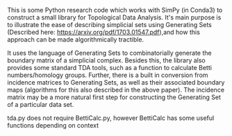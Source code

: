 This is some Python research code which works with SimPy (in Conda3)
to construct a small library for Topological Data Analysis. It's main purpose
is to illustrate the ease of describing simplicial sets using Generating Sets (Described here:
https://arxiv.org/pdf/1703.01547.pdf),and how this approach can be made algorithmically tractible.

It uses the language of Generating Sets to combinatorially generate the boundary matrix of a
simplicial complex. Besides this, the library also provides some standard TDA tools, such as
a function to calculate Betti numbers/homology groups. Further, there is a built in conversion
from incidence matrices to Generating Sets, as well as their associated boundary maps (algorithms
for this also described in the above paper). The incidence matrix may be a more natural first step
for constructing the Generating Set of a particular data set.

tda.py does not require BettiCalc.py, however BettiCalc has some useful functions depending on context
